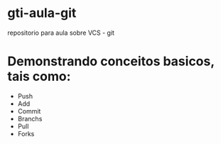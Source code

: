 # gti-aula-git
repositorio para aula sobre VCS - git

# Demonstrando conceitos basicos, tais como:

- Push
- Add
- Commit
- Branchs
- Pull
- Forks 
